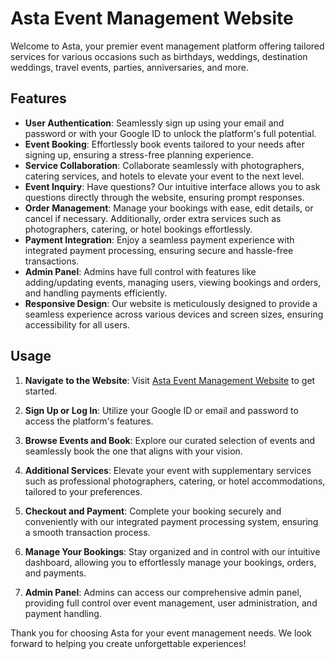 # Asta Event Management Website

Welcome to Asta, your premier event management platform offering tailored services for various occasions such as birthdays, weddings, destination weddings, travel events, parties, anniversaries, and more.

## Features

- **User Authentication**: Seamlessly sign up using your email and password or with your Google ID to unlock the platform's full potential.
- **Event Booking**: Effortlessly book events tailored to your needs after signing up, ensuring a stress-free planning experience.
- **Service Collaboration**: Collaborate seamlessly with photographers, catering services, and hotels to elevate your event to the next level.
- **Event Inquiry**: Have questions? Our intuitive interface allows you to ask questions directly through the website, ensuring prompt responses.
- **Order Management**: Manage your bookings with ease, edit details, or cancel if necessary. Additionally, order extra services such as photographers, catering, or hotel bookings effortlessly.
- **Payment Integration**: Enjoy a seamless payment experience with integrated payment processing, ensuring secure and hassle-free transactions.
- **Admin Panel**: Admins have full control with features like adding/updating events, managing users, viewing bookings and orders, and handling payments efficiently.
- **Responsive Design**: Our website is meticulously designed to provide a seamless experience across various devices and screen sizes, ensuring accessibility for all users.

## Usage

1. **Navigate to the Website**:
   Visit <a href="https://asta-185de.web.app/" target="_blank">Asta Event Management Website</a> to get started.

2. **Sign Up or Log In**:
   Utilize your Google ID or email and password to access the platform's features.

3. **Browse Events and Book**:
   Explore our curated selection of events and seamlessly book the one that aligns with your vision.

4. **Additional Services**:
   Elevate your event with supplementary services such as professional photographers, catering, or hotel accommodations, tailored to your preferences.

5. **Checkout and Payment**:
   Complete your booking securely and conveniently with our integrated payment processing system, ensuring a smooth transaction process.

6. **Manage Your Bookings**:
   Stay organized and in control with our intuitive dashboard, allowing you to effortlessly manage your bookings, orders, and payments.

7. **Admin Panel**:
   Admins can access our comprehensive admin panel, providing full control over event management, user administration, and payment handling.

Thank you for choosing Asta for your event management needs. We look forward to helping you create unforgettable experiences!
